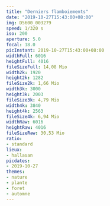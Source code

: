 ```yaml
---
title: "Derniers flamboiements"
date: "2019-10-27T15:43:00+08:00"
img: D5600_003279
speed: 1/320 s
iso: 200
aperture: 5.0
focal: 18.0
picInstant: 2019-10-27T15:43:00+08:00
widthFull: 6016
heightFull: 4016
fileSizeFull: 14,08 Mio
width2k: 1920
height2k: 1282
fileSize2k: 1,66 Mio
width3k: 3000
height3k: 2003
fileSize3k: 4,79 Mio
width4k: 3840
height4k: 2563
fileSize4k: 6,94 Mio
widthRaw: 6016
heightRaw: 4016
fileSizeRaw: 30,53 Mio
ratio:
- standard
lieux:
- hallasan
picdates:
- 2019-10-27
themes:
- nature
- plante
- foret
- automne
---
```


